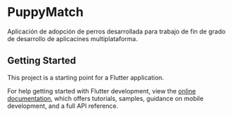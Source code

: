 # PuppyMatch

Aplicación de adopción de perros desarrollada para trabajo de fin de grado de desarrollo de aplicacines multiplataforma.

## Getting Started

This project is a starting point for a Flutter application.

For help getting started with Flutter development, view the
[online documentation](https://docs.flutter.dev/), which offers tutorials,
samples, guidance on mobile development, and a full API reference.
